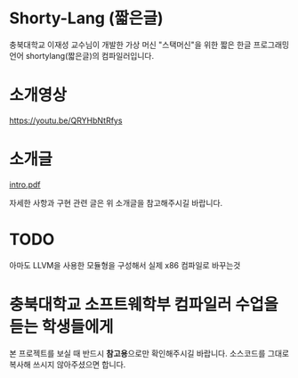 # Shorty-Lang (짧은글)
충북대학교 이재성 교수님이 개발한 가상 머신 "스택머신"을 위한 짧은 한글 프로그래밍 언어 shortylang(짧은글)의 컴파일러입니다.

# 소개영상
https://youtu.be/QRYHbNtRfys 

# 소개글
[intro.pdf](https://github.com/user-attachments/files/19270194/intro.pdf)

자세한 사항과 구현 관련 글은 위 소개글을 참고해주시길 바랍니다.

# TODO
아마도 LLVM을 사용한 모듈형을 구성해서 실제 x86 컴파일로 바꾸는것

# 충북대학교 소프트웨학부 컴파일러 수업을 듣는 학생들에게
본 프로젝트를 보실 때 반드시 **참고용**으로만 확인해주시길 바랍니다. 소스코드를 그대로 복사해 쓰시지 않아주셨으면 합니다.
